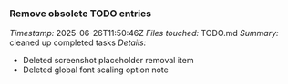 ### Remove obsolete TODO entries
*Timestamp:* 2025-06-26T11:50:46Z
*Files touched:* TODO.md
*Summary:* cleaned up completed tasks
*Details:*
- Deleted screenshot placeholder removal item
- Deleted global font scaling option note
